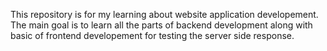 This repository is for my learning about website application developement.
The main goal is to learn all the parts of backend development along with basic of frontend developement for testing the server side response.
